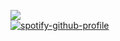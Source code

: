 ![](https://files.catbox.moe/38kyu0.png) <br> [![spotify-github-profile](https://spotify-github-profile.kittinanx.com/api/view?uid=twbzcgyvsu9nb8vmfnafl04hk&cover_image=true&theme=natemoo-re&show_offline=false&background_color=121212&interchange=true&profanity=false&bar_color=53b14f&bar_color_cover=false)](https://github.com/kittinan/spotify-github-profile)
